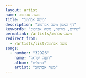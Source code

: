 ```yaml
---
layout: artist
name: משה אברמוב
title: "משה אברמוב"
description: "דף האמן משה אברמוב"
keywords: "שירים, מוזיקה, משה אברמוב"
permalink: /artists/משה-אברמוב
redirect_from:
  - /artists/list/משה אברמוב
songs:
  - number: "32926"
    name: "רועה ישראל"
    album: "סינגלים"
    artist: "משה אברמוב"
---
```

